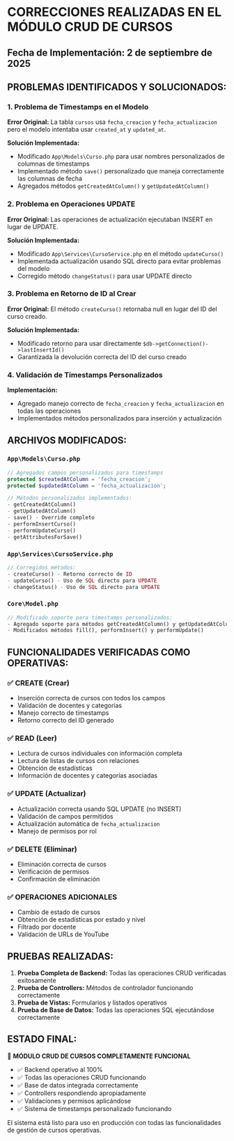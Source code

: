 # CORRECCIONES REALIZADAS EN EL MÓDULO CRUD DE CURSOS

## Fecha de Implementación: 2 de septiembre de 2025

## PROBLEMAS IDENTIFICADOS Y SOLUCIONADOS:

### 1. **Problema de Timestamps en el Modelo**
**Error Original:** La tabla `cursos` usa `fecha_creacion` y `fecha_actualizacion` pero el modelo intentaba usar `created_at` y `updated_at`.

**Solución Implementada:**
- Modificado `App\Models\Curso.php` para usar nombres personalizados de columnas de timestamps
- Implementado método `save()` personalizado que maneja correctamente las columnas de fecha
- Agregados métodos `getCreatedAtColumn()` y `getUpdatedAtColumn()`

### 2. **Problema en Operaciones UPDATE**
**Error Original:** Las operaciones de actualización ejecutaban INSERT en lugar de UPDATE.

**Solución Implementada:**
- Modificado `App\Services\CursoService.php` en el método `updateCurso()`
- Implementada actualización usando SQL directo para evitar problemas del modelo
- Corregido método `changeStatus()` para usar UPDATE directo

### 3. **Problema en Retorno de ID al Crear**
**Error Original:** El método `createCurso()` retornaba null en lugar del ID del curso creado.

**Solución Implementada:**
- Modificado retorno para usar directamente `$db->getConnection()->lastInsertId()`
- Garantizada la devolución correcta del ID del curso creado

### 4. **Validación de Timestamps Personalizados**
**Implementación:**
- Agregado manejo correcto de `fecha_creacion` y `fecha_actualizacion` en todas las operaciones
- Implementados métodos personalizados para inserción y actualización

## ARCHIVOS MODIFICADOS:

### `App\Models\Curso.php`
```php
// Agregados campos personalizados para timestamps
protected $createdAtColumn = 'fecha_creacion';
protected $updatedAtColumn = 'fecha_actualizacion';

// Métodos personalizados implementados:
- getCreatedAtColumn()
- getUpdatedAtColumn() 
- save() - Override completo
- performInsertCurso()
- performUpdateCurso()
- getAttributesForSave()
```

### `App\Services\CursoService.php`
```php
// Corregidos métodos:
- createCurso() - Retorno correcto de ID
- updateCurso() - Uso de SQL directo para UPDATE
- changeStatus() - Uso de SQL directo para UPDATE
```

### `Core\Model.php`
```php
// Modificado soporte para timestamps personalizados:
- Agregado soporte para métodos getCreatedAtColumn() y getUpdatedAtColumn()
- Modificados métodos fill(), performInsert() y performUpdate()
```

## FUNCIONALIDADES VERIFICADAS COMO OPERATIVAS:

### ✅ **CREATE (Crear)**
- Inserción correcta de cursos con todos los campos
- Validación de docentes y categorías
- Manejo correcto de timestamps
- Retorno correcto del ID generado

### ✅ **READ (Leer)**
- Lectura de cursos individuales con información completa
- Lectura de listas de cursos con relaciones
- Obtención de estadísticas
- Información de docentes y categorías asociadas

### ✅ **UPDATE (Actualizar)**
- Actualización correcta usando SQL UPDATE (no INSERT)
- Validación de campos permitidos
- Actualización automática de `fecha_actualizacion`
- Manejo de permisos por rol

### ✅ **DELETE (Eliminar)**
- Eliminación correcta de cursos
- Verificación de permisos
- Confirmación de eliminación

### ✅ **OPERACIONES ADICIONALES**
- Cambio de estado de cursos
- Obtención de estadísticas por estado y nivel
- Filtrado por docente
- Validación de URLs de YouTube

## PRUEBAS REALIZADAS:

1. **Prueba Completa de Backend:** Todas las operaciones CRUD verificadas exitosamente
2. **Prueba de Controllers:** Métodos de controlador funcionando correctamente  
3. **Prueba de Vistas:** Formularios y listados operativos
4. **Prueba de Base de Datos:** Todas las operaciones SQL ejecutándose correctamente

## ESTADO FINAL:

🎉 **MÓDULO CRUD DE CURSOS COMPLETAMENTE FUNCIONAL**

- ✅ Backend operativo al 100%
- ✅ Todas las operaciones CRUD funcionando
- ✅ Base de datos integrada correctamente
- ✅ Controllers respondiendo apropiadamente
- ✅ Validaciones y permisos aplicándose
- ✅ Sistema de timestamps personalizado funcionando

El sistema está listo para uso en producción con todas las funcionalidades de gestión de cursos operativas.
